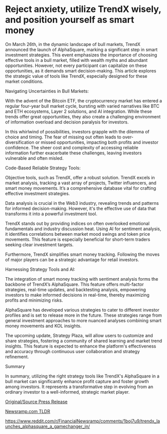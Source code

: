 # Reject anxiety, utilize TrendX wisely, and position yourself as smart money

On March 26th, in the dynamic landscape of bull markets, TrendX announced the launch of AlphaSquare, marking a significant step in smart investment strategies. This event emphasizes the importance of choosing effective tools in a bull market, filled with wealth myths and abundant opportunities. However, not every participant can capitalize on these opportunities, as it demands smart decision-making. This article explores the strategic value of tools like TrendX, especially designed for these market conditions.

Navigating Uncertainties in Bull Markets:

With the advent of the Bitcoin ETF, the cryptocurrency market has entered a regular four-year bull market cycle, bursting with varied narratives like BTC and ETH ecosystems, Layer 2 solutions, and AI integration. While these trends offer great opportunities, they also create a challenging environment of information overload and decision paralysis for investors.

In this whirlwind of possibilities, investors grapple with the dilemma of choice and timing. The fear of missing out often leads to over-diversification or missed opportunities, impacting both profits and investor confidence. The sheer cost and complexity of accessing reliable information further exacerbate these challenges, leaving investors vulnerable and often misled.

Code-Based Reliable Strategy Tools:

Objective tools, such as TrendX, offer a robust solution. TrendX excels in market analysis, tracking a vast array of projects, Twitter influencers, and smart money movements. It’s a comprehensive database vital for crafting effective investment strategies.

Data analysis is crucial in the Web3 industry, revealing trends and patterns for informed decision-making. However, it's the effective use of data that transforms it into a powerful investment tool.

TrendX stands out by providing indices on often overlooked emotional fundamentals and industry discussion heat. Using AI for sentiment analysis, it identifies correlations between market mood swings and token price movements. This feature is especially beneficial for short-term traders seeking clear investment targets.

Furthermore, TrendX simplifies smart money tracking. Following the moves of major players can be a strategic advantage for retail investors.

Harnessing Strategy Tools and AI:

The integration of smart money tracking with sentiment analysis forms the backbone of TrendX’s AlphaSquare. This feature offers multi-factor strategies, real-time updates, and backtesting analysis, empowering investors to make informed decisions in real-time, thereby maximizing profits and minimizing risks.

AlphaSquare has developed various strategies to cater to different investor profiles and is set to release more in the future. These strategies range from general investment approaches to more nuanced analyses combining smart money movements and KOL insights.

The upcoming update, Strategy Plaza, will allow users to customize and share strategies, fostering a community of shared learning and market trend insights. This feature is expected to enhance the platform's effectiveness and accuracy through continuous user collaboration and strategy refinement.

Summary

In summary, utilizing the right strategy tools like TrendX's AlphaSquare in a bull market can significantly enhance profit capture and foster growth among investors. It represents a transformative step in evolving from an ordinary investor to a well-informed, strategic market player. 

[Original/Source Press Release](https://blockchainwire.io/press-release/reject-anxiety-utilize-trendx-wisely-and-position-yourself-as-smart-money)
                    

[Newsramp.com TLDR](None) 

https://www.reddit.com/r/FinancialNewsramp/comments/1boj7u9/trendx_launches_alphasquare_a_gamechanger_in/